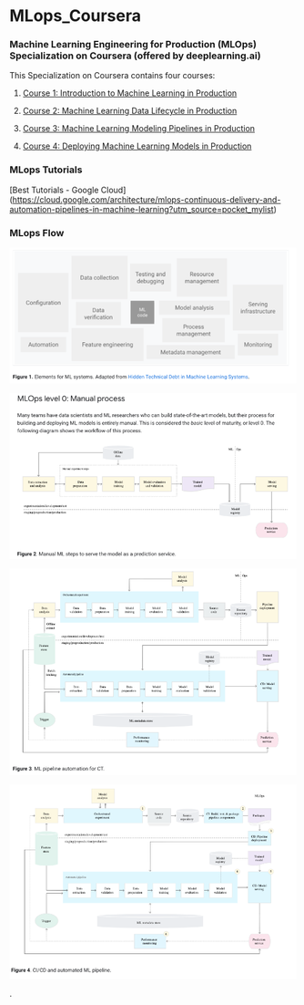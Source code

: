 # MLops_Coursera
### Machine Learning Engineering for Production (MLOps) Specialization on Coursera (offered by deeplearning.ai)

This Specialization on Coursera contains four courses:

1. [Course 1: Introduction to Machine Learning in Production](https://www.coursera.org/learn/introduction-to-machine-learning-in-production?specialization=machine-learning-engineering-for-production-mlops)

2. [Course 2: Machine Learning Data Lifecycle in Production](https://www.coursera.org/learn/machine-learning-data-lifecycle-in-production?specialization=machine-learning-engineering-for-production-mlops)

3. [Course 3: Machine Learning Modeling Pipelines in Production](https://www.coursera.org/learn/machine-learning-modeling-pipelines-in-production?specialization=machine-learning-engineering-for-production-mlops)

4. [Course 4: Deploying Machine Learning Models in Production](https://www.coursera.org/learn/deploying-machine-learning-models-in-production?specialization=machine-learning-engineering-for-production-mlops)




### MLops Tutorials

[Best Tutorials - Google Cloud] (https://cloud.google.com/architecture/mlops-continuous-delivery-and-automation-pipelines-in-machine-learning?utm_source=pocket_mylist)





### MLops Flow

![Hidden Tech Debt in ML](Notes/Misc/Tech_Debt.png)

![MLOps - Level 0](Notes/Misc/level_0.png)

![MLOps - Level 1](Notes/Misc/level_1.png)

![MLOps - Level 2](Notes/Misc/level_2.png)



.






